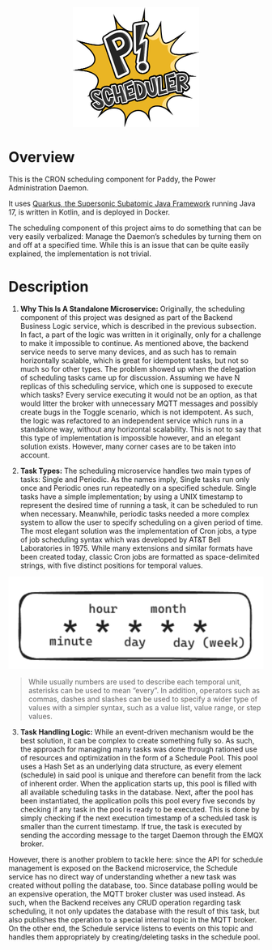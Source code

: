 <p align="center">
    <img src="img/paddy_scheduler.png" alt="logo" width="250"/>
</p>

# Overview

This is the CRON scheduling component for Paddy, the Power Administration Daemon.

It uses [Quarkus, the Supersonic Subatomic Java Framework](https://quarkus.io/) running Java 17, is written in Kotlin, and is deployed in Docker.

The scheduling component of this project aims to do something that can be very easily verbalized: Manage the Daemon’s schedules by turning them on and off at a specified time. While this is an issue that can be quite easily explained, the implementation is not trivial.

# Description

1. **Why This Is A Standalone Microservice:** Originally, the scheduling component of this project was designed as part of the Backend Business Logic service, which is described in the previous subsection. In fact, a part of the logic was written in it originally, only for a challenge to make it impossible to continue. As mentioned above, the backend service needs to serve many devices, and as such has to remain horizontally scalable, which is great for idempotent tasks, but not so much so for other types. The problem showed up when the delegation of scheduling tasks came up for discussion. Assuming we have N replicas of this scheduling service, which one is supposed to execute which tasks? Every service executing it would not be an option, as that would litter the broker with unnecessary MQTT messages and possibly create bugs in the Toggle scenario, which is not idempotent. As such, the logic was refactored to an independent service which runs in a standalone way, without any horizontal scalability. This is not to say that this type of implementation is impossible however, and an elegant solution exists. However, many corner cases are to be taken into account.

2. **Task Types:** The scheduling microservice handles two main types of tasks: Single and Periodic. As the names imply, Single tasks run only once and Periodic ones run repeatedly on a specified schedule. Single tasks have a simple implementation; by using a UNIX timestamp to represent the desired time of running a task, it can be scheduled to run when necessary. Meanwhile, periodic tasks needed a more complex system to allow the user to specify scheduling on a given period of time. The most elegant solution was the implementation of Cron jobs, a type of job scheduling syntax which was developed by AT&T Bell Laboratories in 1975.
While many extensions and similar formats have been created today, classic Cron jobs are formatted as space-delimited strings, with five distinct positions for temporal values.

<p align="center">
    <img src="img/cron.png" alt="Cron Job Example Diagram"/>
</p>

> While usually numbers are used to describe each temporal unit, asterisks can be used to mean “every”. In addition, operators such as commas, dashes and slashes can be used to specify a wider type of values with a simpler syntax, such as a value list, value range, or step values.

3. **Task Handling Logic:** While an event-driven mechanism would be the best solution, it can be complex to create something fully so. As such, the approach for managing many tasks was done through rationed use of resources and optimization in the form of a Schedule Pool. This pool uses a Hash Set as an underlying data structure, as every element (schedule) in said pool is unique and therefore can benefit from the lack of inherent order. When the application starts up, this pool is filled with all available scheduling tasks in the database. Next, after the pool has been instantiated, the application polls this pool every five seconds by checking if any task in the pool is ready to be executed. This is done by simply checking if the next execution timestamp of a scheduled task is smaller than the current timestamp. If true, the task is executed by sending the according message to the target Daemon through the EMQX broker.

However, there is another problem to tackle here: since the API for schedule management is exposed on the Backend microservice, the Schedule service has no direct way of understanding whether a new task was created without polling the database, too. Since database polling would be an expensive operation, the MQTT broker cluster was used instead. As such, when the Backend receives any CRUD operation regarding task scheduling, it not only updates the database with the result of this task, but also publishes the operation to a special internal topic in the MQTT broker. On the other end, the Schedule service listens to events on this topic and handles them appropriately by creating/deleting tasks in the schedule pool.